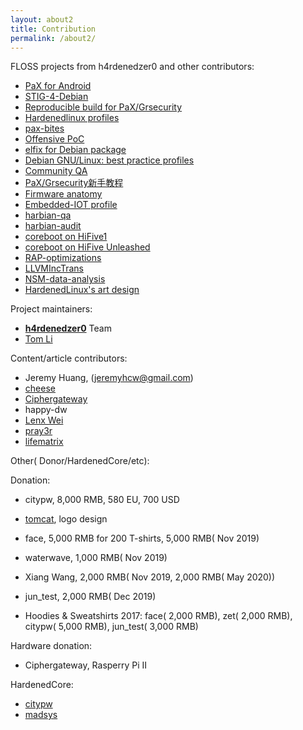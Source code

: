 ```yaml
---
layout: about2
title: Contribution
permalink: /about2/
---
```


FLOSS projects from h4rdenedzer0 and other contributors:

* [PaX for Android](https://github.com/hardenedlinux/armv7-nexus7-grsec)
* [STIG-4-Debian](https://github.com/hardenedlinux/STIG-4-Debian)
* [Reproducible build for PaX/Grsecurity](https://github.com/hardenedlinux/grsecurity-reproducible-build)
* [Hardenedlinux profiles](https://github.com/hardenedlinux/hardenedlinux_profiles)
* [pax-bites](https://github.com/hardenedlinux/pax-bites)
* [Offensive PoC](https://github.com/hardenedlinux/offensive_poc)
* [elfix for Debian package](https://github.com/hardenedlinux/elfix-deb)
* [Debian GNU/Linux: best practice profiles](https://github.com/hardenedlinux/Debian-GNU-Linux-Profiles)
* [Community QA](https://github.com/hardenedlinux/community-QA)
* [PaX/Grsecurity新手教程](https://github.com/hardenedlinux/grsecurity-101-tutorials)
* [Firmware anatomy](https://github.com/hardenedlinux/firmware-anatomy)
* [Embedded-IOT profile](https://github.com/hardenedlinux/embedded-iot_profile)
* [harbian-qa](https://github.com/hardenedlinux/harbian-qa)
* [harbian-audit](https://github.com/hardenedlinux/harbian-audit)
* [coreboot on HiFive1](https://github.com/hardenedlinux/coreboot4HiFive1)
* [coreboot on HiFive Unleashed](https://github.com/hardenedlinux/coreboot-HiFiveUnleashed)
* [RAP-optimizations](https://github.com/hardenedlinux/RAP-optimizations)
* [LLVMIncTrans](https://github.com/hardenedlinux/LLVMIncTrans)
* [NSM-data-analysis](https://github.com/hardenedlinux/NSM-data-analysis)
* [HardenedLinux's art design](https://github.com/hardenedlinux/Hardenedlinux_design)


Project maintainers:

* **[h4rdenedzer0](http://hardenedlinux.org/about/)** Team
* [Tom Li](https://biergaizi.info/)


Content/article contributors:

* Jeremy Huang, (jeremyhcw@gmail.com)
* [cheese](https://github.com/cheese)
* [Ciphergateway](https://twitter.com/ciphergateway)
* happy-dw
* [Lenx Wei](https://www.linkedin.com/pub/tao-wei/26/60/25)
* [pray3r](https://github.com/Pray3r)
* [lifematrix](https://github.com/lifematrix)


Other( Donor/HardenedCore/etc):

Donation:

* citypw, 8,000 RMB, 580 EU, 700 USD
* [tomcat](http://www.songhaoyun.com/), logo design
* face, 5,000 RMB for 200 T-shirts, 5,000 RMB( Nov 2019)
* waterwave, 1,000 RMB( Nov 2019)
* Xiang Wang, 2,000 RMB( Nov 2019, 2,000 RMB( May 2020))
* jun_test, 2,000 RMB( Dec 2019)

* Hoodies & Sweatshirts 2017: face( 2,000 RMB), zet( 2,000 RMB), citypw( 5,000 RMB), jun_test( 3,000 RMB)

Hardware donation:

* Ciphergateway, Rasperry Pi II


HardenedCore:

* [citypw](https://github.com/citypw)
* [madsys](https://github.com/madsys)

